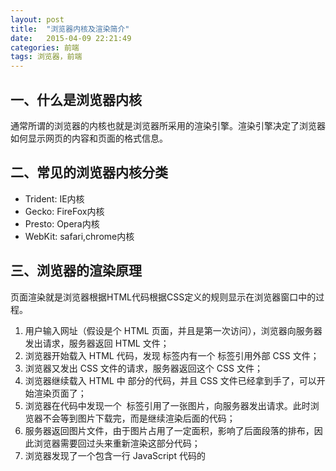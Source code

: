 ```yaml
---
layout: post
title:  "浏览器内核及渲染简介"
date:   2015-04-09 22:21:49
categories: 前端
tags: 浏览器，前端
---
```



## 一、什么是浏览器内核
通常所谓的浏览器的内核也就是浏览器所采用的渲染引擎。渲染引擎决定了浏览器如何显示网页的内容和页面的格式信息。

## 二、常见的浏览器内核分类
* Trident: IE内核
* Gecko: FireFox内核
* Presto: Opera内核
* WebKit: safari,chrome内核

## 三、浏览器的渲染原理
页面渲染就是浏览器根据HTML代码根据CSS定义的规则显示在浏览器窗口中的过程。  

1. 用户输入网址（假设是个 HTML 页面，并且是第一次访问），浏览器向服务器发出请求，服务器返回 HTML 文件；
2. 浏览器开始载入 HTML 代码，发现 <head> 标签内有一个 <link> 标签引用外部 CSS 文件；
3. 浏览器又发出 CSS 文件的请求，服务器返回这个 CSS 文件；
4. 浏览器继续载入 HTML 中 <body> 部分的代码，并且 CSS 文件已经拿到手了，可以开始渲染页面了；
5. 浏览器在代码中发现一个 <img> 标签引用了一张图片，向服务器发出请求。此时浏览器不会等到图片下载完，而是继续渲染后面的代码；
6. 服务器返回图片文件，由于图片占用了一定面积，影响了后面段落的排布，因此浏览器需要回过头来重新渲染这部分代码；
7. 浏览器发现了一个包含一行 JavaScript 代码的 <script> 标签，赶快运行它；
8. avaScript 脚本执行了这条语句，它命令浏览器隐藏掉代码中的某个<div>（style.display=”none”）。杯具啊，突然就少了这么一个元素，浏览器不得不重新渲染这部分代码；
9. 终于等到了 </html> 的到来，浏览器泪流满面……
10. 等等，还没完，用户点了一下界面中的“换肤”按钮，JavaScript 让浏览器换了一下 <link> 标签的 CSS 路径；
11. 浏览器召集了在座的各位 <div><span><ul><li> 们，“大伙儿收拾收拾行李，咱得重新来过……”，浏览器向服务器请求了新的CSS文件，重新渲染页面。

